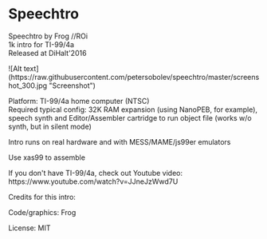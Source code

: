 # Speechtro
Speechtro by Frog //ROi<br>
1k intro for TI-99/4a<br>
Released at DiHalt'2016<br>
<p>
![Alt text](https://raw.githubusercontent.com/petersobolev/speechtro/master/screenshot_300.jpg "Screenshot")
<p>
Platform: TI-99/4a home computer (NTSC)<br>
Required typical config: 32K RAM expansion (using NanoPEB, for example), speech synth and Editor/Assembler cartridge to run object file (works w/o synth, but in silent mode)<br>

<p>Intro runs on real hardware and with MESS/MAME/js99er emulators

<p>Use xas99 to assemble

<p>If you don't have TI-99/4a, check out Youtube video: https://www.youtube.com/watch?v=JJneJzWwd7U

<p>Credits for this intro:
<p>
Code/graphics: Frog<br>

<p>License: MIT
